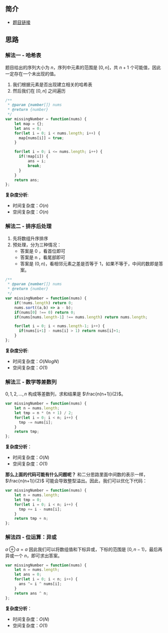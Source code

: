  
 
 
## 简介
- [题目链接](https://leetcode-cn.com/problems/missing-number/)

## 思路
### 解法一 - 哈希表
题目给出的序列大小为 $n$，序列中元素的范围是 $[0,n]$，共 $n+1$ 个可能值，因此一定存在一个未出现的值。

1. 我们根据元素是否出现建立相关的哈希表
2. 然后我们在 $[0,n]$ 之间遍历

```javascript
/**
 * @param {number[]} nums
 * @return {number}
 */
var missingNumber = function(nums) {
    let map = {};
    let ans = 0;
    for(let i = 0; i < nums.length; i++) {
      map[nums[i]] = true;
    }

    for(let i = 0; i <= nums.length; i++) {
      if(!map[i]) {
          ans = i;
          break;
      }
    }
    return ans;  
};
```

**复杂度分析**:
- 时间复杂度：$O(n)$
- 空间复杂度：$O(n)$

### 解法二 - 排序后处理
1. 先将数组升序排序
2. 预处理，分为三种情况：
   - 答案是 0 ，看首位即可
   - 答案是 n ，看尾部即可
   - 答案是 $(0,n)$，看相邻元素之差是否等于 $1$，如果不等于，中间的数即是答案。

```javascript
/**
 * @param {number[]} nums
 * @return {number}
 */
var missingNumber = function(nums) {
    if(!nums.length) return 0;
    nums.sort((a,b) => a - b);
    if(nums[0] !== 0) return 0;
    if(nums[nums.length-1] !== nums.length) return nums.length;

    for(let i = 0; i < nums.length-1; i++) {
      if(nums[i+1] - nums[i] > 1) return nums[i]+1;
    }
};
```

**复杂度分析**:
- 时间复杂度：$O(NlogN)$
- 空间复杂度：$O(1)$

### 解法三 - 数学等差数列
$0, 1, 2, ..., n$ 构成等差数列，求和结果是 $\frac{n(n+1)}{2}$。

```javascript
var missingNumber = function(nums) {
    let n = nums.length;
    let tmp = n * (n + 1) / 2;
    for(let i = 0; i < n; i++) {
      tmp -= nums[i];
    }
    return tmp;
};
```

**复杂度分析**：
- 时间复杂度：$O(N)$
- 空间复杂度：$O(1)$

**那么上面的代码可能有什么问题呢？**
和二分思路里面中间数的表示一样，$\frac{n(n+1)}{2}$ 可能会导致整型溢出。因此，我们可以优化下代码：

```javascript
var missingNumber = function(nums) {
    let n = nums.length;
    let tmp = 0;
    for(let i = 0; i < n; i++) {
      tmp += i - nums[i];
    }
    return tmp + n;
};
```

### 解法四 - 位运算：异或
$a \oplus a = a$
因此我们可以将数组值和下标异或，下标的范围是 $[0, n-1)$，最后再异或一个 $n$，即可求出答案。

```javascript
var missingNumber = function(nums) {
    let n = nums.length;
    let ans = 0;
    for(let i = 0; i < n; i++) {
      ans ^= i ^ nums[i];
    }
    return ans ^ n;
};
```

**复杂度分析**：
- 时间复杂度：$O(N)$
- 空间复杂度：$O(1)$


